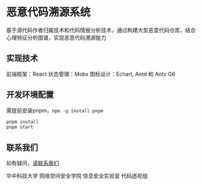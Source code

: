 # 恶意代码溯源系统

基于源代码作者归属技术和代码情报分析技术，通过构建大型恶意代码仓库，结合心理特征分析图谱，实现恶意代码溯源能力

## 实现技术

前端框架：React
状态管理：Mobx
图标设计：Echart, Antd 和 Antv G6

## 开发环境配置

需提前安装pnpm，`npm -g install pnpm`

```sh
pnpm install
pnpm start
```

## 联系我们

如有疑问，[请联系我们](<lwk949484025@gmail.com>)

华中科技大学 网络空间安全学院 信息安全实验室 代码透视组 